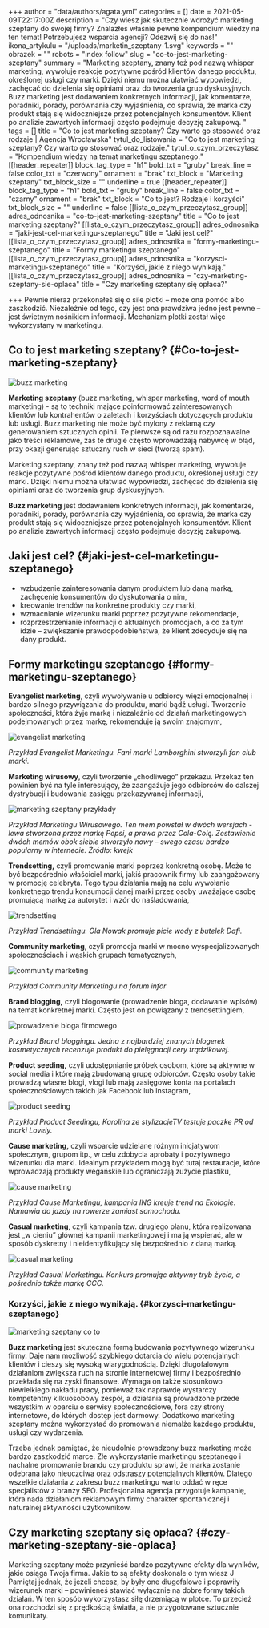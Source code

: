 +++
author = "data/authors/agata.yml"
categories = []
date = 2021-05-09T22:17:00Z
description = "Czy wiesz jak skutecznie wdrożyć marketing szeptany do swojej firmy? Znalazłeś właśnie pewne kompendium wiedzy na ten temat! Potrzebujesz wsparcia agencji? Odezwij się do nas!"
ikona_artykulu = "/uploads/marketin_szeptany-1.svg"
keywords = ""
obrazek = ""
robots = "index follow"
slug = "co-to-jest-marketing-szeptany"
summary = "Marketing szeptany, znany też pod nazwą whisper marketing, wywołuje reakcje pozytywne pośród klientów danego produktu, określonej usługi czy marki. Dzięki niemu można ułatwiać wypowiedzi, zachęcać do dzielenia się opiniami oraz do tworzenia grup dyskusyjnych. Buzz marketing jest dodawaniem konkretnych informacji, jak komentarze, poradniki, porady, porównania czy wyjaśnienia, co sprawia, że marka czy produkt stają się widoczniejsze przez potencjalnych konsumentów. Klient po analizie zawartych informacji często podejmuje decyzję zakupową. "
tags = []
title = "Co to jest marketing szeptany? Czy warto go stosować oraz rodzaje | Agencja Wrocławska"
tytul_do_listowania = "Co to jest marketing szeptany? Czy warto go stosować oraz rodzaje."
tytul_o_czym_przeczytasz = "Kompendium wiedzy na temat marketingu szeptanego:"
[[header_repeater]]
block_tag_type = "h1"
bold_txt = "gruby"
break_line = false
color_txt = "czerwony"
ornament = "brak"
txt_block = "Marketing szeptany"
txt_block_size = ""
underline = true
[[header_repeater]]
block_tag_type = "h1"
bold_txt = "gruby"
break_line = false
color_txt = "czarny"
ornament = "brak"
txt_block = "Co to jest? Rodzaje i korzyści"
txt_block_size = ""
underline = false
[[lista_o_czym_przeczytasz_group]]
adres_odnosnika = "co-to-jest-marketing-szeptany"
title = "Co to jest marketing szeptany?"
[[lista_o_czym_przeczytasz_group]]
adres_odnosnika = "jaki-jest-cel-marketingu-szeptanego"
title = "Jaki jest cel?"
[[lista_o_czym_przeczytasz_group]]
adres_odnosnika = "formy-marketingu-szeptanego"
title = "Formy marketingu szeptanego"
[[lista_o_czym_przeczytasz_group]]
adres_odnosnika = "korzysci-marketingu-szeptanego"
title = "Korzyści, jakie z niego wynikają."
[[lista_o_czym_przeczytasz_group]]
adres_odnosnika = "czy-marketing-szeptany-sie-oplaca"
title = "Czy marketing szeptany się opłaca?"

+++
Pewnie nieraz przekonałeś się o sile plotki – może ona pomóc albo zaszkodzić. Niezależnie od tego, czy jest ona prawdziwa jedno jest pewne – jest świetnym nośnikiem informacji. Mechanizm plotki został więc wykorzystany w marketingu.

## Co to jest marketing szeptany? {#Co-to-jest-marketing-szeptany}

![buzz marketing](/uploads/marketing1.jpg)

**Marketing szeptany** (buzz marketing, whisper marketing, word of mouth marketing) - są to techniki mające poinformować zainteresowanych klientów lub kontrahentów o zaletach i korzyściach dotyczących produktu lub usługi. Buzz marketing nie może być mylony z reklamą czy generowaniem sztucznych opinii. Te pierwsze są od razu rozpoznawalne jako treści reklamowe, zaś te drugie często wprowadzają nabywcę w błąd, przy okazji generując sztuczny ruch w sieci (tworzą spam).

Marketing szeptany, znany też pod nazwą whisper marketing, wywołuje reakcje pozytywne pośród klientów danego produktu, określonej usługi czy marki. Dzięki niemu można ułatwiać wypowiedzi, zachęcać do dzielenia się opiniami oraz do tworzenia grup dyskusyjnych.

**Buzz marketing** jest dodawaniem konkretnych informacji, jak komentarze, poradniki, porady, porównania czy wyjaśnienia, co sprawia, że marka czy produkt stają się widoczniejsze przez potencjalnych konsumentów. Klient po analizie zawartych informacji często podejmuje decyzję zakupową.

## Jaki jest cel? {#jaki-jest-cel-marketingu-szeptanego}

* wzbudzenie zainteresowania danym produktem lub daną marką,  
  zachęcenie konsumentów do dyskutowania o nim,
* kreowanie trendów na konkretne produkty czy marki,
* wzmacnianie wizerunku marki poprzez pozytywne rekomendacje,
* rozprzestrzenianie informacji o aktualnych promocjach, a co za tym idzie – zwiększanie prawdopodobieństwa, że klient zdecyduje się na dany produkt.

## Formy marketingu szeptanego {#formy-marketingu-szeptanego}

**Evangelist marketing**, czyli wywoływanie u odbiorcy więzi emocjonalnej i bardzo silnego przywiązania do produktu, marki bądź usługi. Tworzenie społeczności, która żyje marką i niezależnie od działań marketingowych podejmowanych przez markę, rekomenduje ją swoim znajomym,

![evangelist marketing](/uploads/evangelist-marketing.jpg)

_Przykład Evangelist Marketingu. Fani marki Lamborghini stworzyli fan club marki._

**Marketing wirusowy**, czyli tworzenie „chodliwego” przekazu. Przekaz ten powinien być na tyle interesujący, że zaangażuje jego odbiorców do dalszej dystrybucji i budowania zasięgu przekazywanej informacji,

![marketing szeptany przykłady](/uploads/marketin2.jpg)

_Przykład Marketingu Wirusowego. Ten mem powstał w dwóch wersjach - lewa stworzona przez markę Pepsi, a prawa przez Cola-Colę. Zestawienie dwóch memów obok siebie stworzyło nowy – swego czasu bardzo popularny w internecie. Źródło: kwejk_

**Trendsetting,** czyli promowanie marki poprzez konkretną osobę. Może to być bezpośrednio właściciel marki, jakiś pracownik firmy lub zaangażowany w promocję celebryta. Tego typu działania mają na celu wywołanie konkretnego trendu konsumpcji danej marki przez osoby uważające osobę promującą markę za autorytet i wzór do naśladowania,

![trendsetting](/uploads/trendsetting.jpg)

_Przykład Trendsettingu. Ola Nowak promuje picie wody z butelek Dafi._

**Community marketing**, czyli promocja marki w mocno wyspecjalizowanych społecznościach i wąskich grupach tematycznych,

![community marketing](/uploads/community-marketing.jpg)

_Przykład Community Marketingu na forum infor_

**Brand blogging,** czyli blogowanie (prowadzenie bloga, dodawanie wpisów) na temat konkretnej marki. Często jest on powiązany z trendsettingiem,

![prowadzenie bloga firmowego](/uploads/prowadzenie-bloga-firmowego.jpg)

_Przykład Brand bloggingu. Jedna z najbardziej znanych blogerek kosmetycznych recenzuje produkt do pielęgnacji cery trądzikowej._

**Product seeding,** czyli udostępnianie próbek osobom, które są aktywne w social media i które mają zbudowaną grupę odbiorców. Często osoby takie prowadzą własne blogi, vlogi lub mają zasięgowe konta na portalach społecznościowych takich jak Facebook lub Instagram,

![product seeding](/uploads/product-seeding.jpg)

_Przykład Product Seedingu, Karolina ze stylizacjeTV testuje paczke PR od marki Lovely._

**Cause marketing,** czyli wsparcie udzielane różnym inicjatywom społecznym, grupom itp., w celu zdobycia aprobaty i pozytywnego wizerunku dla marki. Idealnym przykładem mogą być tutaj restauracje, które wprowadzają produkty wegańskie lub ograniczają zużycie plastiku,

![cause marketing](/uploads/cause-marketing.jpg)

_Przykład Cause Marketingu, kampania ING kreuje trend na Ekologie. Namawia do jazdy na rowerze zamiast samochodu._

**Casual marketing**, czyli kampania tzw. drugiego planu, która realizowana jest „w cieniu” głównej kampanii marketingowej i ma ją wspierać, ale w sposób dyskretny i nieidentyfikujący się bezpośrednio z daną marką.

![casual marketing](/uploads/casual-marketing.jpg)

_Przykład Casual Marketingu. Konkurs promując aktywny tryb życia, a pośrednio także markę CCC._

### Korzyści, jakie z niego wynikają. {#korzysci-marketingu-szeptanego}

![marketing szeptany co to](/uploads/mm2.jpg)

**Buzz marketing** jest skuteczną formą budowania pozytywnego wizerunku firmy. Daje nam możliwość szybkiego dotarcia do wielu potencjalnych klientów i cieszy się wysoką wiarygodnością. Dzięki długofalowym działaniom zwiększa ruch na stronie internetowej firmy i bezpośrednio przekłada się na zyski finansowe. Wymaga on także stosunkowo niewielkiego nakładu pracy, ponieważ tak naprawdę wystarczy kompetentny kilkuosobowy zespół, a działania są prowadzone przede wszystkim w oparciu o serwisy społecznościowe, fora czy strony internetowe, do których dostęp jest darmowy. Dodatkowo marketing szeptany można wykorzystać do promowania niemalże każdego produktu, usługi czy wydarzenia.

Trzeba jednak pamiętać, że nieudolnie prowadzony buzz marketing może bardzo zaszkodzić marce. Złe wykorzystanie marketingu szeptanego i nachalne promowanie brandu czy produktu sprawi, że marka zostanie odebrana jako nieuczciwa oraz odstraszy potencjalnych klientów. Dlatego wszelkie działania z zakresu buzz marketingu warto oddać w ręce specjalistów z branży SEO. Profesjonalna agencja przygotuje kampanię, która nada działaniom reklamowym firmy charakter spontanicznej i naturalnej aktywności użytkowników.

## Czy marketing szeptany się opłaca? {#czy-marketing-szeptany-sie-oplaca}

Marketing szeptany może przynieść bardzo pozytywne efekty dla wyników, jakie osiąga Twoja firma. Jakie to są efekty doskonale o tym wiesz J Pamiętaj jednak, że jeżeli chcesz, by były one długofalowe i poprawiły wizerunek marki – powinieneś stawiać wyłącznie na dobre formy takich działań. W ten sposób wykorzystasz siłę drzemiącą w plotce. To przecież ona rozchodzi się z prędkością światła, a nie przygotowane sztucznie komunikaty.